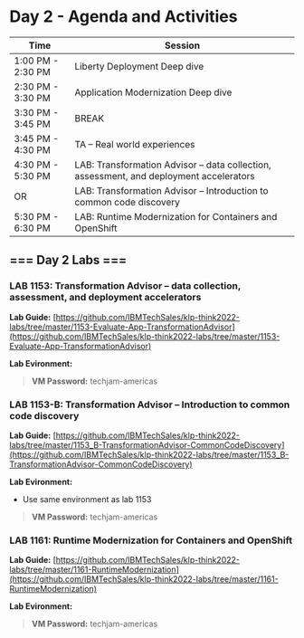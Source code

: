 # Day 2 - Agenda and Activities


Time | Session 
--------------|----------
1:00 PM - 2:30 PM | Liberty Deployment Deep dive 
2:30 PM  - 3:30 PM | Application Modernization Deep dive
3:30 PM  - 3:45 PM | BREAK
3:45 PM - 4:30 PM | TA – Real world experiences
4:30 PM - 5:30 PM | LAB: Transformation Advisor – data collection, assessment, and deployment accelerators 
      OR          | LAB: Transformation Advisor – Introduction to common code discovery
5:30 PM - 6:30 PM | LAB: Runtime Modernization for Containers and OpenShift



## === Day 2 Labs ===


### LAB 1153: Transformation Advisor – data collection, assessment, and deployment accelerators

  **Lab Guide:** [https://github.com/IBMTechSales/klp-think2022-labs/tree/master/1153-Evaluate-App-TransformationAdvisor](https://github.com/IBMTechSales/klp-think2022-labs/tree/master/1153-Evaluate-App-TransformationAdvisor)

  **Lab Evironment:**  [](http://tbd)
    
  > **VM Password:** techjam-americas




### LAB 1153-B: Transformation Advisor – Introduction to common code discovery

  **Lab Guide:** [https://github.com/IBMTechSales/klp-think2022-labs/tree/master/1153_B-TransformationAdvisor-CommonCodeDiscovery](https://github.com/IBMTechSales/klp-think2022-labs/tree/master/1153_B-TransformationAdvisor-CommonCodeDiscovery) 

  **Lab Evironment:**  [](http://tbd)
  
  - Use same environment as lab 1153
  
  > **VM Password:** techjam-americas



### LAB 1161: Runtime Modernization for Containers and OpenShift

  **Lab Guide:**  [https://github.com/IBMTechSales/klp-think2022-labs/tree/master/1161-RuntimeModernization](https://github.com/IBMTechSales/klp-think2022-labs/tree/master/1161-RuntimeModernization)
  
  **Lab Evironment:**  [](http://tbd)
    
  > **VM Password:** techjam-americas
  


